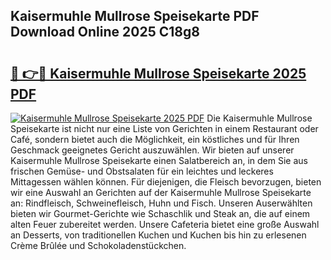 ## Kaisermuhle Mullrose Speisekarte PDF Download Online 2025 C18g8

# <h2><a href="http://gc6oqr.nevu.top/?p=Kaisermuhle+Mullrose+Speisekarte">🔗 👉🔴 Kaisermuhle Mullrose Speisekarte 2025 PDF</a></h2>

[![Kaisermuhle Mullrose Speisekarte 2025 PDF](https://i.imgur.com/dBaPXMq.png)](http://gc6oqr.nevu.top/?p=Kaisermuhle+Mullrose+Speisekarte)
Die Kaisermuhle Mullrose Speisekarte ist nicht nur eine Liste von Gerichten in einem Restaurant oder Café, sondern bietet auch die Möglichkeit, ein köstliches und für Ihren Geschmack geeignetes Gericht auszuwählen. Wir bieten auf unserer Kaisermuhle Mullrose Speisekarte einen Salatbereich an, in dem Sie aus frischen Gemüse- und Obstsalaten für ein leichtes und leckeres Mittagessen wählen können. Für diejenigen, die Fleisch bevorzugen, bieten wir eine Auswahl an Gerichten auf der Kaisermuhle Mullrose Speisekarte an: Rindfleisch, Schweinefleisch, Huhn und Fisch. Unseren Auserwählten bieten wir Gourmet-Gerichte wie Schaschlik und Steak an, die auf einem alten Feuer zubereitet werden. Unsere Cafeteria bietet eine große Auswahl an Desserts, von traditionellen Kuchen und Kuchen bis hin zu erlesenen Crème Brûlée und Schokoladenstückchen.
